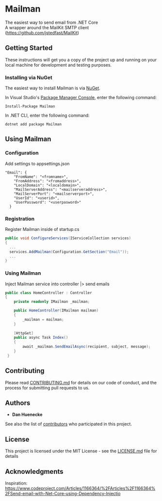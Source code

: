 # Mailman
The easiest way to send email from .NET Core<br/> 
A wrapper around the MailKit SMTP client (https://github.com/jstedfast/MailKit)

## Getting Started
These instructions will get you a copy of the project up and running on your local machine for development and testing purposes.

### Installing via NuGet

The easiest way to install Mailman is via [NuGet](https://www.nuget.org/packages/Mailman/).

In Visual Studio's [Package Manager Console](http://docs.nuget.org/docs/start-here/using-the-package-manager-console),
enter the following command:

    Install-Package Mailman

In .NET CLI, enter the following command:

    dotnet add package Mailman

## Using Mailman

### Configuration

Add settings to appsettings.json
```
"Email": {
    "FromName": "<fromname>",
    "FromAddress": "<fromaddress>",
    "LocalDomain": "<localdomain>",
    "MailServerAddress": "<mailserveraddress>",
    "MailServerPort": "<mailserverport>",
    "UserId": "<userid>",
    "UserPassword": "<userpasword>"
  }
```

### Registration

Register Mailman inside of startup.cs

```csharp
public void ConfigureServices(IServiceCollection services)
{
  ...
  services.AddMailman(Configuration.GetSection("Email"));
  ...
}
```

### Using Mailman

Inject Mailman service into controller |> send emails

```csharp
public class HomeController : Controller
{
    private readonly IMailman _mailman;

    public HomeController(IMailman mailman)
    {
        _mailman = mailman;
    }
    
    [HttpGet]
    public async Task Index()
    {
        await _mailman.SendEmailAsync(recipient, subject, message);
    }
 }
```

## Contributing

Please read [CONTRIBUTING.md](https://gist.github.com/PurpleBooth/b24679402957c63ec426) for details on our code of conduct, and the process for submitting pull requests to us.

## Authors

* **Dan Huenecke**

See also the list of [contributors](https://github.com/your/project/contributors) who participated in this project.

## License

This project is licensed under the MIT License - see the [LICENSE.md](LICENSE.md) file for details

## Acknowledgments

Inspiration: https://www.codeproject.com/Articles/1166364/%2FArticles%2F1166364%2FSend-email-with-Net-Core-using-Dependency-Injectio
